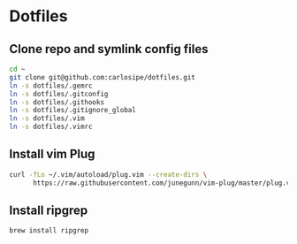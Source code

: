 # Dotfiles

## Clone repo and symlink config files

```sh
cd ~
git clone git@github.com:carlosipe/dotfiles.git
ln -s dotfiles/.gemrc
ln -s dotfiles/.gitconfig
ln -s dotfiles/.githooks
ln -s dotfiles/.gitignore_global
ln -s dotfiles/.vim
ln -s dotfiles/.vimrc
```
## Install vim Plug

```sh
curl -fLo ~/.vim/autoload/plug.vim --create-dirs \
      https://raw.githubusercontent.com/junegunn/vim-plug/master/plug.vim
```

## Install ripgrep

```sh
brew install ripgrep
```
